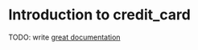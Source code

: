 # Introduction to credit_card

TODO: write [great documentation](http://jacobian.org/writing/what-to-write/)
